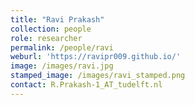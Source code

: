 ```yaml
---
title: "Ravi Prakash"
collection: people
role: researcher
permalink: /people/ravi
weburl: 'https://ravipr009.github.io/'
image: /images/ravi.jpg
stamped_image: /images/ravi_stamped.png
contact: R.Prakash-1_AT_tudelft.nl
---
```

